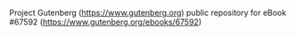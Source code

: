 Project Gutenberg (https://www.gutenberg.org) public repository for
eBook #67592 (https://www.gutenberg.org/ebooks/67592)
